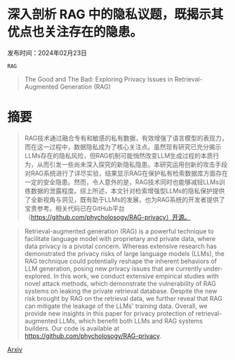 # 深入剖析 RAG 中的隐私议题，既揭示其优点也关注存在的隐患。

发布时间：2024年02月23日

`RAG`

> The Good and The Bad: Exploring Privacy Issues in Retrieval-Augmented Generation (RAG)

# 摘要

> RAG技术通过融合专有和敏感的私有数据，有效增强了语言模型的表现力，而在这一过程中，数据隐私成为了核心关注点。虽然现有研究已充分揭示LLMs存在的隐私风险，但RAG机制可能悄然改变LLM生成过程的本质行为，从而引发一些尚未深入探究的新隐私隐患。本研究运用创新的攻击手段对RAG系统进行了详尽实验，结果显示RAG在保护私有检索数据库方面存在一定的安全隐患。然而，令人意外的是，RAG技术同时也能够减轻LLMs训练数据的泄露程度。综上所述，本文针对检索增强型LLMs的隐私保护提供了全新视角与洞见，既有助于LLMs的发展，也为RAG系统的开发者提供了宝贵参考。相关代码已在GitHub平台（https://github.com/phycholosogy/RAG-privacy）开源。

> Retrieval-augmented generation (RAG) is a powerful technique to facilitate language model with proprietary and private data, where data privacy is a pivotal concern. Whereas extensive research has demonstrated the privacy risks of large language models (LLMs), the RAG technique could potentially reshape the inherent behaviors of LLM generation, posing new privacy issues that are currently under-explored. In this work, we conduct extensive empirical studies with novel attack methods, which demonstrate the vulnerability of RAG systems on leaking the private retrieval database. Despite the new risk brought by RAG on the retrieval data, we further reveal that RAG can mitigate the leakage of the LLMs' training data. Overall, we provide new insights in this paper for privacy protection of retrieval-augmented LLMs, which benefit both LLMs and RAG systems builders. Our code is available at https://github.com/phycholosogy/RAG-privacy.

[Arxiv](https://arxiv.org/abs/2402.16893)